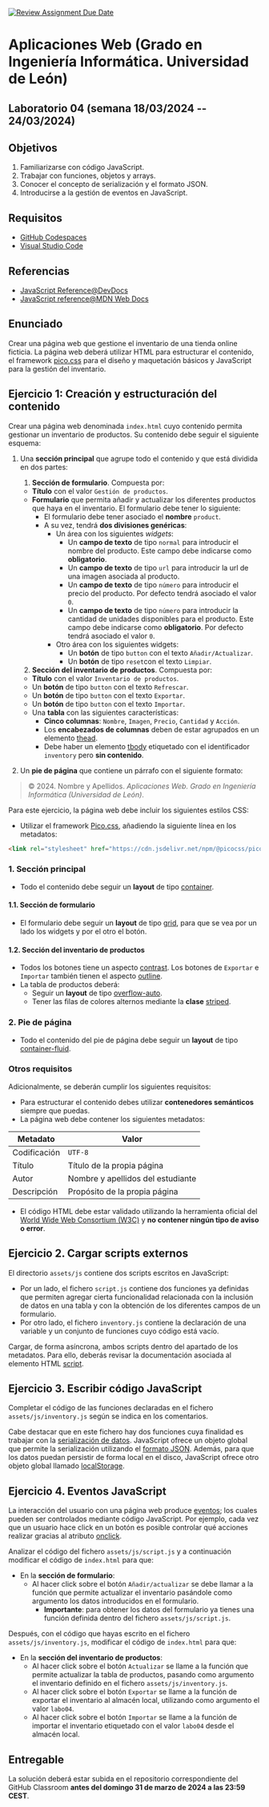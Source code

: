[![Review Assignment Due Date](https://classroom.github.com/assets/deadline-readme-button-24ddc0f5d75046c5622901739e7c5dd533143b0c8e959d652212380cedb1ea36.svg)](https://classroom.github.com/a/IfzBQt2a)
# Aplicaciones Web (Grado en Ingeniería Informática. Universidad de León)

## Laboratorio 04 (semana 18/03/2024 -- 24/03/2024)

## Objetivos

1. Familiarizarse con código JavaScript.
2. Trabajar con funciones, objetos y arrays.
3. Conocer el concepto de serialización y el formato JSON.
4. Introducirse a la gestión de eventos en JavaScript.

## Requisitos

* [GitHub Codespaces](https://docs.github.com/en/codespaces/overview)
* [Visual Studio Code](https://code.visualstudio.com/)

## Referencias

* [JavaScript Reference@DevDocs](https://devdocs.io/javascript/)
* [JavaScript reference@MDN Web Docs](https://developer.mozilla.org/en-US/docs/Web/JavaScript/Reference)


## Enunciado

Crear una página web que gestione el inventario de una tienda online ficticia. La página web deberá utilizar HTML para estructurar el contenido, el framework [pico.css](https://picocss.com/) para el diseño y maquetación básicos y JavaScript para la gestión del inventario.

## Ejercicio 1: Creación y estructuración del contenido

Crear una página web denominada `index.html` cuyo contenido permita gestionar un inventario de productos. Su contenido debe seguir el siguiente esquema:

1. Una **sección principal** que agrupe todo el contenido y que está dividida en dos partes:
    1. **Sección de formulario**. Compuesta por:
      * **Título** con el valor `Gestión de productos`.
      * **Formulario** que permita añadir y actualizar los diferentes
      productos que haya en el inventario. El formulario debe tener
      lo siguiente:
          * El formulario debe tener asociado el **nombre** `product`.
          * A su vez, tendrá **dos divisiones genéricas**:
              * Un área con los siguientes *widgets*:
                  * Un **campo de texto** de tipo `normal` para introducir el nombre del producto. Este campo debe indicarse como **obligatorio**.
                  * Un **campo de texto** de tipo `url` para introducir la url de una imagen asociada al producto.
                  * Un **campo de texto**  de tipo `número` para introducir el precio del producto. Por defecto tendrá asociado el valor `0`.
                  * Un **campo de texto** de tipo `número` para introducir la cantidad de unidades disponibles para el producto. Este campo debe indicarse como **obligatorio**. Por defecto tendrá asociado el valor `0`.
              * Otro área con los siguientes widgets:
                  * Un **botón** de tipo `button` con el texto `Añadir/Actualizar`.
                  * Un **botón** de tipo `reset`con el texto `Limpiar`.
    2. **Sección del inventario de productos**. Compuesta por:
      * **Título** con el valor `Inventario de productos`.
      * Un **botón** de tipo `button` con el texto `Refrescar`.
      * Un **botón** de tipo `button` con el texto `Exportar`.
      * Un **botón** de tipo `button` con el texto `Importar`.
      * Una **tabla** con las siguientes características:
          * **Cinco columnas**: `Nombre`, `Imagen`, `Precio`, `Cantidad` y `Acción`.
          * Los **encabezados de columnas** deben de estar agrupados en un elemento [thead](https://developer.mozilla.org/en-US/docs/Web/HTML/Element/thead).
          * Debe haber un elemento [tbody](https://developer.mozilla.org/en-US/docs/Web/HTML/Element/tbody) etiquetado con el identificador `inventory` pero **sin contenido**.

2. Un **pie de página** que contiene un párrafo con el siguiente formato:

> © 2024. Nombre y Apellidos. *Aplicaciones Web. Grado en Ingeniería Informática (Universidad de León)*.

Para este ejercicio, la página web debe incluir los siguientes estilos CSS:

* Utilizar el framework [Pico.css](https://picocss.com/), añadiendo la siguiente línea en los metadatos:

```html
<link rel="stylesheet" href="https://cdn.jsdelivr.net/npm/@picocss/pico@2/css/pico.min.css">
```

### 1. Sección principal

* Todo el contenido debe seguir un **layout** de tipo [container](https://picocss.com/docs/container).

#### 1.1. Sección de formulario

* El formulario debe seguir un **layout** de tipo [grid](https://picocss.com/docs/grid), para que se vea por un lado los widgets y por el otro el botón.

#### 1.2. Sección del inventario de productos

* Todos los botones tiene un aspecto [contrast](https://picocss.com/docs/button). Los botones de `Exportar` e `Importar` también tienen el aspecto [outline](https://picocss.com/docs/button).
* La tabla de productos deberá:
    * Seguir un **layout** de tipo [overflow-auto](https://picocss.com/docs/overflow-auto).
    * Tener las filas de colores alternos mediante la **clase** [striped](https://picocss.com/docs/table#striped).

### 2. Pie de página

* Todo el contenido del pie de página debe seguir un **layout** de tipo [container-fluid](https://picocss.com/docs/container).

### Otros requisitos

Adicionalmente, se deberán cumplir los siguientes requisitos:

* Para estructurar el contenido debes utilizar **contenedores semánticos** siempre que puedas.
* La página web debe contener los siguientes metadatos:

| Metadato     | Valor |
|--------------|-------|
| Codificación | `UTF-8` |
| Título       | Título de la propia página |
| Autor        | Nombre y apellidos del estudiante |
| Descripción  | Propósito de la propia página |

* El código HTML debe estar validado utilizando la herramienta oficial del [World Wide Web Consortium (W3C)](https://validator.w3.org/#validate_by_upload) y **no contener ningún tipo de aviso o error**.

## Ejercicio 2. Cargar scripts externos

El directorio `assets/js` contiene dos scripts escritos en JavaScript:

* Por un lado, el fichero `script.js` contiene dos funciones ya definidas que permiten agregar cierta funcionalidad relacionada con la inclusión de datos en una tabla y con la obtención de los diferentes campos de un formulario.
* Por otro lado, el fichero `inventory.js` contiene la declaración de una variable y un conjunto de funciones cuyo código está vacío.

Cargar, de forma asíncrona, ambos scripts dentro del apartado de los metadatos. Para ello, deberás revisar la documentación asociada al elemento HTML [script](https://developer.mozilla.org/en-US/docs/Web/HTML/Element/script).

## Ejercicio 3. Escribir código JavaScript

Completar el código de las funciones declaradas en el fichero `assets/js/inventory.js` según se indica en los comentarios.

Cabe destacar que en este fichero hay dos funciones cuya finalidad es trabajar con la [serialización de datos](https://en.wikipedia.org/wiki/Serialization). JavaScript ofrece un objeto global que permite la serialización utilizando el [formato JSON](https://developer.mozilla.org/en-US/docs/Web/JavaScript/Reference/Global_Objects/JSON). Además, para que los datos puedan persistir de forma local en el disco, JavaScript ofrece otro objeto global llamado [localStorage](https://developer.mozilla.org/en-US/docs/Web/API/Window/localStorage).

## Ejercicio 4. Eventos JavaScript

La interacción del usuario con una página web produce [eventos](https://developer.mozilla.org/en-US/docs/Learn/JavaScript/Building_blocks/Events); los cuales pueden ser controlados mediante código JavaScript. Por ejemplo, cada vez que un usuario hace click en un botón es posible controlar qué acciones realizar gracias al atributo [onclick](https://developer.mozilla.org/en-US/docs/Web/API/Element/click_event).

Analizar el código del fichero `assets/js/script.js` y a continuación modificar el código de `index.html` para que:

* En la **sección de formulario**:
  * Al hacer click sobre el botón `Añadir/actualizar` se debe llamar a la función que permite actualizar el inventario pasándole como argumento los datos introducidos en el formulario.
    * **Importante**: para obtener los datos del formulario ya tienes una función definida dentro del fichero `assets/js/script.js`.

Después, con el código que hayas escrito en el fichero `assets/js/inventory.js`, modificar el código de `index.html` para que:

* En la **sección del inventario de productos**:
  * Al hacer click sobre el botón `Actualizar` se llame a la función que permite actualizar la tabla de productos, pasando como argumento el inventario definido en el fichero `assets/js/inventory.js`.
  * Al hacer click sobre el botón `Exportar` se llame a la función de exportar el inventario al almacén local, utilizando como argumento el valor `labo04`.
  * Al hacer click sobre el botón `Importar` se llame a la función de importar el inventario etiquetado con el valor `labo04` desde el almacén local.

## Entregable

La solución deberá estar subida en el repositorio correspondiente del GitHub Classroom **antes del domingo 31 de marzo de 2024 a las 23:59 CEST**.